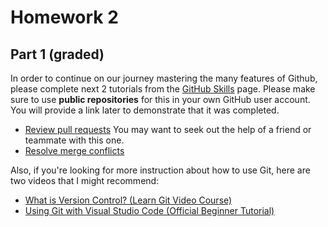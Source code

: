 # Homework 2

## Part 1 (graded)

In order to continue on our journey mastering the many features of Github, please complete next 2 tutorials from the [GitHub Skills](https://skills.github.com/) page. Please make sure to use **public repositories** for this in your own GitHub user account. You will provide a link later to demonstrate that it was completed.

- [Review pull requests](https://github.com/skills/review-pull-requests) You may want to seek out the help of a friend or teammate with this one.
- [Resolve merge conflicts](https://github.com/skills/resolve-merge-conflicts)

Also, if you're looking for more instruction about how to use Git, here are two videos that I might recommend:

- [What is Version Control? (Learn Git Video Course)](https://www.youtube.com/watch?v=M-O8ZNW9icQ)
- [Using Git with Visual Studio Code (Official Beginner Tutorial)](https://www.youtube.com/watch?v=i_23KUAEtUM)
